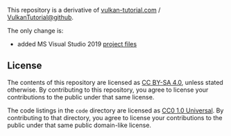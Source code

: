 This repository is a derivative of [vulkan-tutorial.com](https://vulkan-tutorial.com) / [VulkanTutorial@github](https://github.com/Overv/VulkanTutorial).

The only change is:

* added MS Visual Studio 2019 [project files](code/build/msvc/VulkanTutorial/)

License
-------

The contents of this repository are licensed as [CC BY-SA 4.0](https://creativecommons.org/licenses/by-sa/4.0/),
unless stated otherwise. By contributing to this repository, you agree to license
your contributions to the public under that same license.

The code listings in the `code` directory are licensed as [CC0 1.0 Universal](https://creativecommons.org/publicdomain/zero/1.0/).
By contributing to that directory, you agree to license your contributions to
the public under that same public domain-like license.
